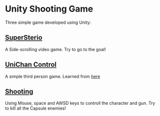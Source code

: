 # Unity Shooting Game
Three simple game developed using Unity:
## [SuperSterio](https://singyaowu.github.io/Unity/merioBuilds2/index.html)
A Side-scrolling video game. Try to go to the goal!

## [UniChan Control](https://singyaowu.github.io/Unity/UnityChanBuilds/index.html)
A simple third person game. Learned from [here](https://www.youtube.com/watch?v=wdOk5QXYC6Y)

## [Shooting](https://singyaowu.github.io/Unity/ShootingBuilds/index.html)
Using Mouse, space and AWSD keys to controll the character and gun. Try to kill all the Capsule enemies!
